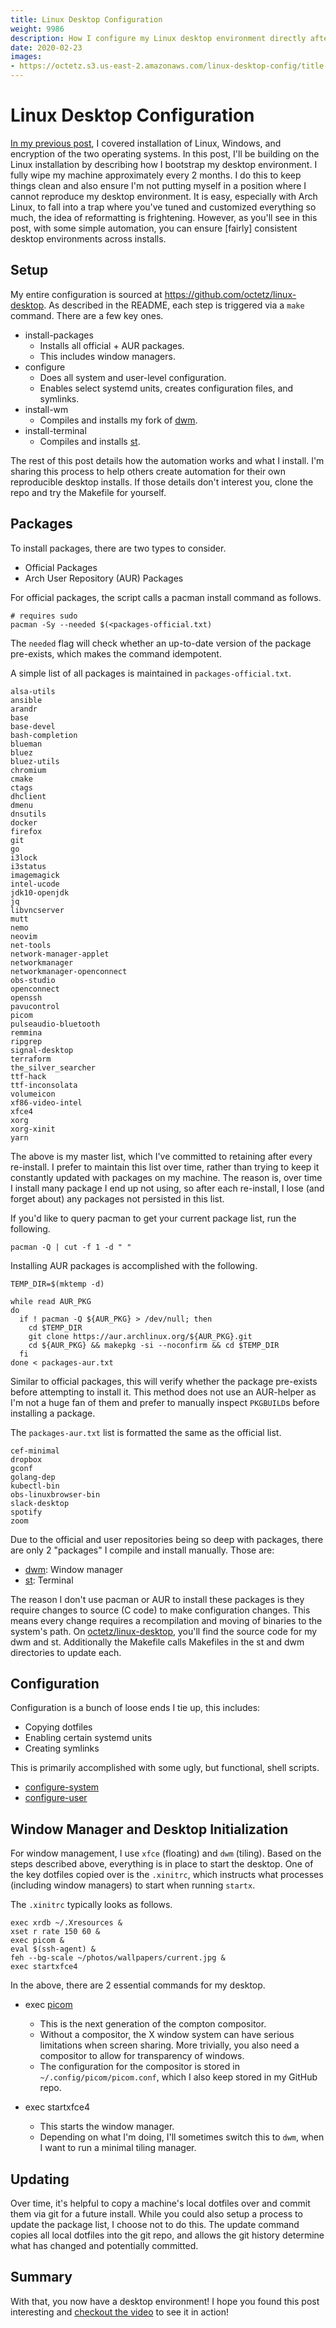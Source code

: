 ```yaml
---
title: Linux Desktop Configuration
weight: 9986
description: How I configure my Linux desktop environment directly after an install.
date: 2020-02-23
images:
- https://octetz.s3.us-east-2.amazonaws.com/linux-desktop-config/title-card.png
---
```


# Linux Desktop Configuration

[In my previous post](../2020-2-16-arch-windows-install), I covered installation
of Linux, Windows, and encryption of the two operating systems. In this
post, I'll be building on the Linux installation by describing how I bootstrap
my desktop environment.  I fully wipe my machine approximately every 2 months. I
do this to keep things clean and also ensure I'm not putting myself in a
position where I cannot reproduce my desktop environment. It is easy, especially
with Arch Linux, to fall into a trap where you've tuned and customized
everything so much, the idea of reformatting is frightening. However, as you'll
see in this post, with some simple automation, you can ensure [fairly]
consistent desktop environments across installs.

## Setup

My entire configuration is sourced at https://github.com/octetz/linux-desktop.
As described in the README, each step is triggered via a `make` command. There
are a few key ones.

* install-packages
  * Installs all official + AUR packages.
  * This includes window managers.
* configure
  * Does all system and user-level configuration.
  * Enables select systemd units, creates configuration files, and symlinks.
* install-wm
  * Compiles and installs my fork of [dwm](https://dwm.suckless.org).
* install-terminal
  * Compiles and installs [st](https://st.suckless.org).

The rest of this post details how the automation works and what I install. I'm
sharing this process to help others create automation for their own
reproducible desktop installs. If
those details don't interest you, clone the repo and try the
Makefile for yourself.

## Packages

To install packages, there are two types to consider.

* Official Packages
* Arch User Repository (AUR) Packages

For official packages, the script calls a pacman install command as follows.

```
# requires sudo
pacman -Sy --needed $(<packages-official.txt)
```

The `needed` flag will check whether an up-to-date version of the package
pre-exists, which makes the command idempotent.

A simple list of all packages is maintained in `packages-official.txt`.

```
alsa-utils
ansible
arandr
base
base-devel
bash-completion
blueman
bluez
bluez-utils
chromium
cmake
ctags
dhclient
dmenu
dnsutils
docker
firefox
git
go
i3lock
i3status
imagemagick
intel-ucode
jdk10-openjdk
jq
libvncserver
mutt
nemo
neovim
net-tools
network-manager-applet
networkmanager
networkmanager-openconnect
obs-studio
openconnect
openssh
pavucontrol
picom
pulseaudio-bluetooth
remmina
ripgrep
signal-desktop
terraform
the_silver_searcher
ttf-hack
ttf-inconsolata
volumeicon
xf86-video-intel
xfce4
xorg
xorg-xinit
yarn
```

The above is my master list, which I've committed to retaining after every
re-install. I prefer to maintain this list over time, rather than trying to keep
it constantly updated with packages on my machine. The reason is, over time I
install many package I end up not using, so after each re-install, I lose (and
forget about) any packages not persisted in this list.

If you'd like to query pacman to get your current package list, run the
following.

```
pacman -Q | cut -f 1 -d " "
```

Installing AUR packages is accomplished with the following.

```
TEMP_DIR=$(mktemp -d)

while read AUR_PKG
do
  if ! pacman -Q ${AUR_PKG} > /dev/null; then 
    cd $TEMP_DIR
    git clone https://aur.archlinux.org/${AUR_PKG}.git
    cd ${AUR_PKG} && makepkg -si --noconfirm && cd $TEMP_DIR
  fi
done < packages-aur.txt
```

Similar to official packages, this will verify whether the package pre-exists
before attempting to install it. This method does not use an AUR-helper as I'm
not a huge fan of them and prefer to manually inspect `PKGBUILD`s before
installing a package.

The `packages-aur.txt` list is formatted the same as the official list.

```
cef-minimal
dropbox
gconf
golang-dep
kubectl-bin
obs-linuxbrowser-bin
slack-desktop
spotify
zoom
```

Due to the official and user repositories being so deep with packages, there are
only 2 "packages" I compile and install manually. Those are:

* [dwm](https://dwm.suckless.org): Window manager
* [st](https://st.suckless.org): Terminal

The reason I don't use pacman or AUR to install these packages is they require
changes to source (C code) to make configuration changes. This means every
change requires a recompilation and moving of binaries to the system's path. On
[octetz/linux-desktop](https://github.com/octetz/linux-desktop), you'll find
the source code for my dwm and st. Additionally the Makefile calls Makefiles in
the st and dwm directories to update each.

## Configuration

Configuration is a bunch of loose ends I tie up, this includes:

* Copying dotfiles
* Enabling certain systemd units
* Creating symlinks

This is primarily accomplished with some ugly, but functional, shell scripts.

* [configure-system](https://github.com/octetz/linux-desktop/blob/5d8f672b9ca75f9855841dfebd8ad5d0713e61c8/pkg/configure-system.sh#L1)
* [configure-user](https://github.com/octetz/linux-desktop/blob/5d8f672b9ca75f9855841dfebd8ad5d0713e61c8/pkg/configure-user.sh#L1)

## Window Manager and Desktop Initialization

For window management, I use `xfce` (floating) and `dwm` (tiling). Based on the
steps described above, everything is in place to start the desktop. One of the
key dotfiles copied over is the `.xinitrc`, which instructs what processes
(including window managers) to start when running `startx`.

The `.xinitrc` typically looks as follows.

```
exec xrdb ~/.Xresources &
xset r rate 150 60 &
exec picom &
eval $(ssh-agent) &
feh --bg-scale ~/photos/wallpapers/current.jpg &
exec startxfce4
```

In the above, there are 2 essential commands for my desktop.

* exec [picom](https://wiki.archlinux.org/index.php/Picom)
  * This is the next generation of the compton compositor.
  * Without a compositor, the X window system can have serious limitations when
    screen sharing. More trivially, you also need a compositor to allow for
    transparency of windows.
  * The configuration for the compositor is stored in
    `~/.config/picom/picom.conf`, which I also keep stored in my GitHub repo.

* exec startxfce4
  * This starts the window manager.
  * Depending on what I'm doing, I'll sometimes switch this to `dwm`, when I
    want to run a minimal tiling manager.

## Updating

Over time, it's helpful to copy a machine's local dotfiles over and commit them
via git for a future install. While you could also setup a process to update the
package list, I choose not to do this. The update command copies all local
dotfiles into the git repo, and allows the git history determine what has
changed and potentially committed.

## Summary

With that, you now have a desktop environment! I hope you found this post
interesting and [checkout the video](https://youtu.be/Q_3vc-u01Bw) to see it in action!
